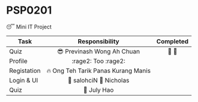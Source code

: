 # PSP0201
:sleeping: Mini IT Project


| Task        | Responsibility  | Completed |
| ------------- |:-------------:|:---------------:|
| Quiz  | :sunglasses: Previnash Wong Ah Chuan | :bikini: :bikini: |
| Profile      | :rage2: Too :rage2: | |
| Registation | :fire: Ong Teh Tarik Panas Kurang Manis | |
| Login & UI | :cop: salohciN :bikini: Nicholas | |
| Quiz | :woman: July Hao | |


